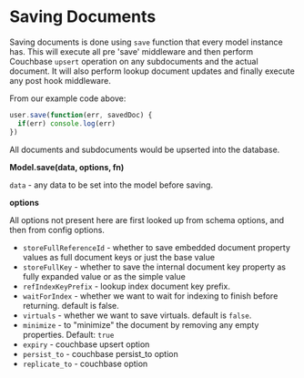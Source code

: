 # Saving Documents

Saving documents is done using `save` function that every model instance has. This will execute all pre
'save' middleware and then perform Couchbase `upsert` operation on any subdocuments and the actual document. It will also
perform lookup document updates and finally execute any post hook middleware.

From our example code above:

```js
user.save(function(err, savedDoc) {
  if(err) console.log(err)
})
```

All documents and subdocuments would be upserted into the database.

**Model.save(data, options, fn)**

`data` - any data to be set into the model before saving.

**options**

All options not present here are first looked up from schema options, and then from config options.
* `storeFullReferenceId` - whether to save embedded document property values as full document keys or just the base value
* `storeFullKey` - whether to save the internal document key property as fully expanded value or as the simple value
* `refIndexKeyPrefix` - lookup index document key prefix.
* `waitForIndex` - whether we want to wait for indexing to finish before returning. default is false.
* `virtuals` - whether we want to save virtuals. default is `false`.
* `minimize` - to "minimize" the document by removing any empty properties. Default: `true`
* `expiry` - couchbase upsert option
* `persist_to` - couchbase persist_to option
* `replicate_to` - couchbase option

